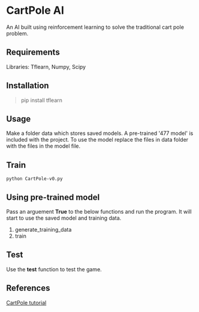 # CartPole AI

An AI built using reinforcement learning to solve the traditional cart pole problem.

## Requirements

Libraries: Tflearn, Numpy, Scipy

## Installation

> pip install tflearn


## Usage

Make a folder data which stores saved models. A pre-trained '477 model' is included with the project. To use the model replace the files in data folder with the files in the model file.

## Train

```
python CartPole-v0.py
```

## Using pre-trained model

Pass an arguement **True** to the below functions and run the program. It will start to use the saved model and training data.

1. generate_training_data
2. train

## Test

Use the **test** function to test the game.

## References

[CartPole tutorial](https://pythonprogramming.net/openai-cartpole-neural-network-example-machine-learning-tutorial/)
 


